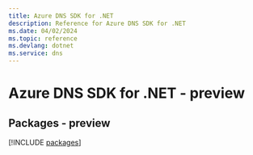 ```yaml
---
title: Azure DNS SDK for .NET
description: Reference for Azure DNS SDK for .NET
ms.date: 04/02/2024
ms.topic: reference
ms.devlang: dotnet
ms.service: dns
---
```

# Azure DNS SDK for .NET - preview
## Packages - preview
[!INCLUDE [packages](dns-index.md)]